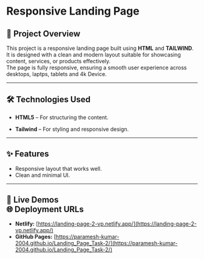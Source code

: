 # Responsive Landing Page

## 📌 Project Overview

This project is a responsive landing page built using **HTML** and **TAILWIND**.  
It is designed with a clean and modern layout suitable for showcasing content, services, or products effectively.  
The page is fully responsive, ensuring a smooth user experience across desktops, laptps, tablets and 4k Device.

---

## 🛠️ Technologies Used

- **HTML5** – For structuring the content.

- **Tailwind** – For styling and responsive design.

---

## ✨ Features

- Responsive layout that works well.
- Clean and minimal UI.

---

## 🚀 Live Demos <br/> 🌐 Deployment URLs

- **Netlify:** [https://landing-page-2-vp.netlify.app/](https://landing-page-2-vp.netlify.app/)
- **GitHub Pages:** [https://paramesh-kumar-2004.github.io/Landing_Page_Task-2/](https://paramesh-kumar-2004.github.io/Landing_Page_Task-2/)
